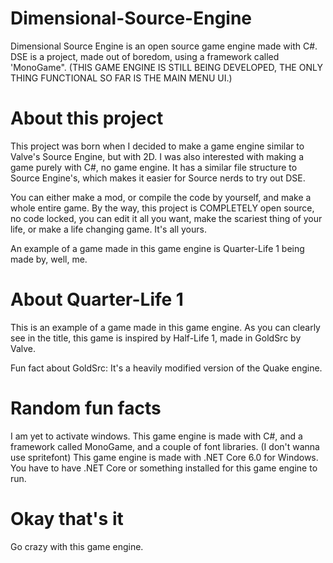 # Dimensional-Source-Engine
Dimensional Source Engine is an open source game engine made with C#.
DSE is a project, made out of boredom, using a framework called 'MonoGame".
(THIS GAME ENGINE IS STILL BEING DEVELOPED, THE ONLY THING FUNCTIONAL SO FAR IS THE MAIN MENU UI.)

# About this project
This project was born when I decided to make a game engine similar to Valve's Source Engine, but with 2D.
I was also interested with making a game purely with C#, no game engine.
It has a similar file structure to Source Engine's, which makes it easier for Source nerds to try out DSE.

You can either make a mod, or compile the code by yourself, and make a whole entire game.
By the way, this project is COMPLETELY open source, no code locked, you can edit it all you want, make the scariest thing of your life, or make a life changing game. It's all yours.

An example of a game made in this game engine is Quarter-Life 1 being made by, well, me.

# About Quarter-Life 1
This is an example of a game made in this game engine.
As you can clearly see in the title, this game is inspired by Half-Life 1, made in GoldSrc by Valve.

Fun fact about GoldSrc: It's a heavily modified version of the Quake engine.

# Random fun facts
I am yet to activate windows.
This game engine is made with C#, and a framework called MonoGame, and a couple of font libraries. (I don't wanna use spritefont)
This game engine is made with .NET Core 6.0 for Windows.
You have to have .NET Core or something installed for this game engine to run.

# Okay that's it
Go crazy with this game engine.

